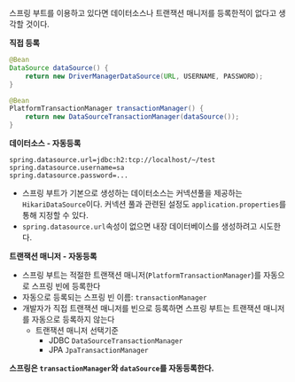 
스프링 부트를 이용하고 있다면 데이터소스나 트랜잭션 매니저를 등록한적이 없다고 생각할 것이다.

**직접 등록**
```java
@Bean
DataSource dataSource() {
	return new DriverManagerDataSource(URL, USERNAME, PASSWORD);
}

@Bean
PlatformTransactionManager transactionManager() {
	return new DataSourceTransactionManager(dataSource());
}
```


**데이터소스 - 자동등록**

```properties
spring.datasource.url=jdbc:h2:tcp://localhost/~/test
spring.datasource.username=sa
spring.datasource.password=...
```
- 스프링 부트가 기본으로 생성하는 데이터소스는 커넥션풀을 제공하는 `HikariDataSource`이다. 커넥션 풀과 관련된 설정도 `application.properties`를 통해 지정할 수 있다.
- `spring.datasource.url`속성이 없으면 내장 데이터베이스를 생성하려고 시도한다.

**트랜잭션 매니저 - 자동등록**
- 스프링 부트는 적절한 트랜잭션 매니저(`PlatformTransactionManager`)를 자동으로 스프링 빈에 등록한다
- 자동으로 등록되는 스프링 빈 이름: `transactionManager`
- 개발자가 직접 트랜잭션 매니저를 빈으로 등록하면 스프링 부트는 트랜잭션 매니저를 자동으로 등록하지 않는다
	- 트랜잭션 매니저 선택기준
		- JDBC `DataSourceTransactionManager`
		- JPA `JpaTransactionManager`

**스프링은 `transactionManager`와 `dataSource`를 자동등록한다.**


